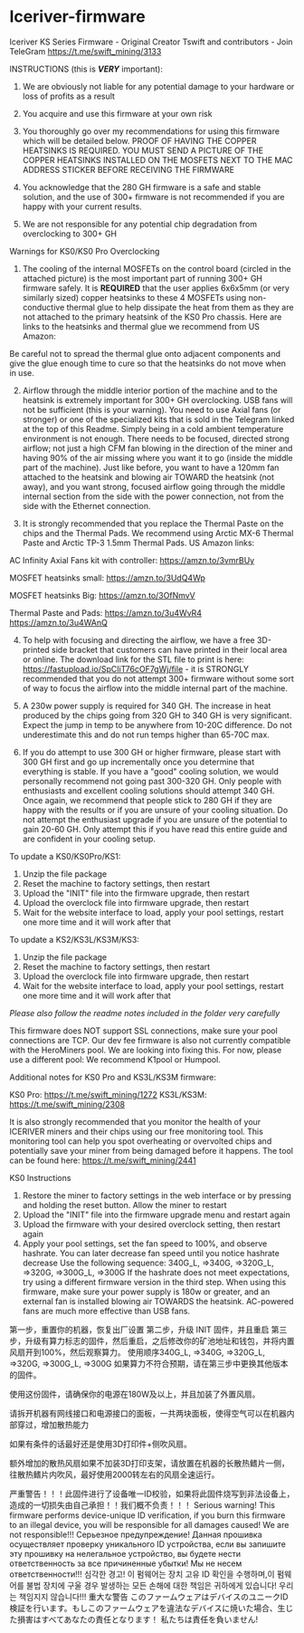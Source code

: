 # Iceriver-firmware
Iceriver KS Series Firmware - Original Creator Tswift and contributors - Join TeleGram https://t.me/swift_mining/3133

INSTRUCTIONS (this is ***VERY*** important):

1. We are obviously not liable for any potential damage to your hardware or loss of profits as a result

2. You acquire and use this firmware at your own risk

3. You thoroughly go over my recommendations for using this firmware which will be detailed below. PROOF OF HAVING THE COPPER HEATSINKS IS REQUIRED. YOU MUST SEND A PICTURE OF THE COPPER HEATSINKS INSTALLED ON THE MOSFETS NEXT TO THE MAC ADDRESS STICKER BEFORE RECEIVING THE FIRMWARE

4. You acknowledge that the 280 GH firmware is a safe and stable solution, and the use of 300+ firmware is not recommended if you are happy with your current results.

5. We are not responsible for any potential chip degradation from overclocking to 300+ GH

Warnings for KS0/KS0 Pro Overclocking

1. The cooling of the internal MOSFETs on the control board (circled in the attached picture) is the most important part of running 300+ GH firmware safely.  It is **REQUIRED** that the user applies 6x6x5mm (or very similarly sized) copper heatsinks to these 4 MOSFETs using non-conductive thermal glue to help dissipate the heat from them as they are not attached to the primary heatsink of the KS0 Pro chassis. Here are links to the heatsinks and thermal glue we recommend from US Amazon:

Be careful not to spread the thermal glue onto adjacent components and give the glue enough time to cure so that the heatsinks do not move when in use.

2. Airflow through the middle interior portion of the machine and to the heatsink is extremely important for 300+ GH overclocking. USB fans will not be sufficient (this is your warning). You need to use Axial fans (or stronger) or one of the specialized kits that is sold in the Telegram linked at the top of this Readme. Simply being in a cold ambient temperature environment is not enough. There needs to be focused, directed strong airflow; not just a high CFM fan blowing in the direction of the miner and having 90% of the air missing where you want it to go (inside the middle part of the machine). Just like before, you want to have a 120mm fan attached to the heatsink and blowing air TOWARD the heatsink (not away), and you want strong, focused airflow going through the middle internal section from the side with the power connection, not from the side with the Ethernet connection.

3.  It is strongly recommended that you replace the Thermal Paste on the chips and the Thermal Pads. We recommend using Arctic MX-6 Thermal Paste and Arctic TP-3 1.5mm Thermal Pads. US Amazon links:

AC Infinity Axial Fans kit with controller:
https://amzn.to/3vmrBUy

MOSFET heatsinks small:
https://amzn.to/3UdQ4Wp

MOSFET heatsinks Big:
https://amzn.to/3OfNmvV

Thermal Paste and Pads:
https://amzn.to/3u4WvR4
https://amzn.to/3u4WAnQ

4. To help with focusing and directing the airflow, we have a free 3D-printed side bracket that customers can have printed in their local area or online. The download link for the STL file to print is here: https://fastupload.io/SpCIiT76cOF7gWj/file - it is STRONGLY recommended that you do not attempt 300+ firmware without some sort of way to focus the airflow into the middle internal part of the machine.

5.  A 230w power supply is required for 340 GH. The increase in heat produced by the chips going from 320 GH to 340 GH is very significant. Expect the jump in temp to be anywhere from 10-20C difference. Do not underestimate this and do not run temps higher than 65-70C max.

6.  If you do attempt to use 300 GH or higher firmware, please start with 300 GH first and go up incrementally once you determine that everything is stable. If you have a "good" cooling solution, we would personally recommend not going past 300-320 GH. Only people with enthusiasts and excellent cooling solutions should attempt 340 GH. Once again, we recommend that people stick to 280 GH if they are happy with the results or if you are unsure of your cooling situation. Do not attempt the enthusiast upgrade if you are unsure of the potential to gain 20-60 GH. Only attempt this if you have read this entire guide and are confident in your cooling setup. 

To update a KS0/KS0Pro/KS1:
1. Unzip the file package
2. Reset the machine to factory settings, then restart
3. Upload the "INIT" file into the firmware upgrade, then restart
4. Upload the overclock file into firmware upgrade, then restart
5. Wait for the website interface to load, apply your pool settings, restart one more time and it will work after that

To update a KS2/KS3L/KS3M/KS3:
1. Unzip the file package
2. Reset the machine to factory settings, then restart
3. Upload the overclock file into firmware upgrade, then restart
4. Wait for the website interface to load, apply your pool settings, restart one more time and it will work after that

*Please also follow the readme notes included in the folder very carefully*

This firmware does NOT support SSL connections, make sure your pool connections are TCP. Our dev fee firmware is also not currently compatible with the HeroMiners pool. We are looking into fixing this. For now, please use a different pool: We recommend K1pool or Humpool.

Additional notes for KS0 Pro and KS3L/KS3M firmware:

KS0 Pro: https://t.me/swift_mining/1272
KS3L/KS3M: https://t.me/swift_mining/2308

It is also strongly recommended that you monitor the health of your ICERIVER miners and their chips using our free monitoring tool. This monitoring tool can help you spot overheating or overvolted chips and potentially save your miner from being damaged before it happens. The tool can be found here: https://t.me/swift_mining/2441

KS0 Instructions

1. Restore the miner to factory settings in the web interface or by pressing and holding the reset button. Allow the miner to restart
2. Upload the "INIT" file into the firmware upgrade menu and restart again
3. Upload the firmware with your desired overclock setting, then restart again
4. Apply your pool settings, set the fan speed to 100%, and observe hashrate. You can later decrease fan speed until you notice hashrate decrease
Use the following sequence: 340G_L, =>340G, =>320G_L, =>320G, =>300G_L, =>300G
If the hashrate does not meet expectations, try using a different firmware version in the third step.
When using this firmware, make sure your power supply is 180w or greater, and an external fan is installed blowing air TOWARDS the heatsink. AC-powered fans are much more effective than USB fans.

第一步，重置你的机器，恢复出厂设置
第二步，升级 INIT 固件，并且重启
第三步，升级有算力标志的固件，然后重启，之后修改你的矿池地址和钱包，并将内置风扇开到100%，然后观察算力。
使用顺序340G_L, =>340G, =>320G_L, =>320G, =>300G_L, =>300G
如果算力不符合预期，请在第三步中更换其他版本的固件。

使用这份固件，请确保你的电源在180W及以上，并且加装了外置风扇。

请拆开机器有网线接口和电源接口的面板，一共两块面板，使得空气可以在机器内部穿过，增加散热能力

如果有条件的话最好还是使用3D打印件+侧吹风扇。

额外增加的散热风扇如果不加装3D打印支架，请放置在机器的长散热鳍片一侧，往散热鳍片内吹风，最好使用2000转左右的风扇全速运行。


严重警告！！！此固件进行了设备唯一ID校验，如果将此固件烧写到非法设备上，造成的一切损失由自己承担！！我们概不负责！！！
Serious warning! This firmware performs device-unique ID verification, if you burn this firmware to an illegal device, you will be responsible for all damages caused! We are not responsible!!!
Серьезное предупреждение! Данная прошивка осуществляет проверку уникального ID устройства, если вы запишите эту прошивку на нелегальное устройство, вы будете нести ответственность за все причиненные убытки! Мы не несем ответственности!!!
심각한 경고! 이 펌웨어는 장치 고유 ID 확인을 수행하며,이 펌웨어를 불법 장치에 구울 경우 발생하는 모든 손해에 대한 책임은 귀하에게 있습니다! 우리는 책임지지 않습니다!!!
重大な警告 このファームウェアはデバイスのユニークID検証を行います。もしこのファームウェアを違法なデバイスに焼いた場合、生じた損害はすべてあなたの責任となります！ 私たちは責任を負いません!

